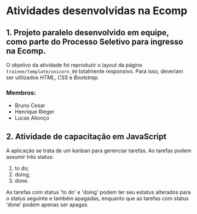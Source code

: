# Atividades desenvolvidas na Ecomp

## 1. Projeto paralelo desenvolvido em equipe, como parte do Processo Seletivo para ingresso na Ecomp.
O objetivo da atividade foi reproduzir o layout da página `trainee/template/unicorn_00` totalmente responsivo. Para isso, deveriam ser utilizados *HTML*, *CSS* e *Bootstrap*.
### Membros:
* Bruno Cesar
* Henrique Rieger
* Lucas Alionço

## 2. Atividade de capacitação em JavaScript
A aplicação se trata de um kanban para gerenciar tarefas.
As tarefas podem assumir três status:
1. to do;
2. doing;
3. done.

As tarefas com status 'to do' e 'doing' podem ter seu estatus alterados para o status seguinte e também apagadas, enquanto que as tarefas com status 'done' podem apenas ser apagas.
